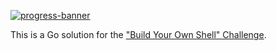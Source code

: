 [![progress-banner](https://backend.codecrafters.io/progress/shell/7bca27c3-2b87-4a71-b64b-0fcd7c2d8940)](https://app.codecrafters.io/users/codecrafters-bot?r=2qF)

This is a Go solution for the
["Build Your Own Shell" Challenge](https://app.codecrafters.io/courses/shell/overview).
